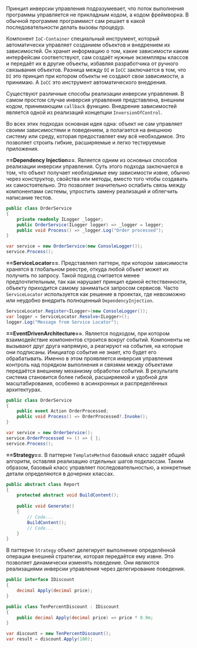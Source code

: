 Принцип инверсии управления подразумевает, что поток выполнения программы управляется не прикладным кодом, а кодом фреймворка. В обычной программе программист сам решает в какой последовательности делать вызовы процедур. 

Компонент `IoC-Container` специальный инструмент, который автоматически управляет созданием объектов и внедрением их зависимостей. Он хранит информацию о том, какие зависимости каким интерфейсам соответствуют, сам создаёт нужные экземпляры классов
и передаёт их в другие объекты, избавляя разработчика от ручного связывания объектов.
Разница между `DI` и `IoCC` заключается в том, что `DI` это принцип при котором объекты не создают свои зависимости, а принимаю. А `IoCC` это инструмент автоматического внедрения.

Существуют различные способы реализации инверсии управления. В самом простом случае инверсия управления представлена, внешним кодом, принимающим `callback` функцию.
Внедрение зависимостей является одной из реализаций концепции `InversionOfControl`.

Во всех этих подходах основная идея одна: объект не сам управляет своими зависимостями
и поведением, а полагается на внешнюю систему или среду, которая предоставляет ему всё необходимое. Это позволяет строить гибкие, расширяемые и легко тестируемые приложения.

**==Dependency Injection==**. Является одним из основных способов реализации инверсии управления. Суть этого подхода заключается в том, что объект получает необходимые 
ему зависимости извне, обычно через конструктор, свойства или методы, вместо того
чтобы создавать их самостоятельно. Это позволяет значительно ослабить связь между компонентами системы, упростить замену реализаций и облегчить написание тестов. 

```c#
public class OrderService
{
    private readonly ILogger _logger;
    public OrderService(ILogger logger) => _logger = logger;
    public void Process() => _logger.Log("Order processed");
}

var service = new OrderService(new ConsoleLogger());
service.Process();
```

**==ServiceLocator==**. Представляеn паттерн, при котором зависимости хранятся в  глобальном реестре, откуда любой объект может их получить по запросу. Такой подход считается менее предпочтительным, так как нарушает принцип единой естественности, объекту приходится самому заниматься запросом сервисов. Часто `ServiceLocator` используется как решение
в проектах, где невозможно или неудобно внедрить полноценный `DependencyInjection`.

```c#
ServiceLocator.Register<ILogger>(new ConsoleLogger());
var logger = ServiceLocator.Resolve<ILogger>();
logger.Log("Message from Service Locator");
```

**==EventDrivenArchitecture==**. Является подходом, при котором взаимодействие компонентов строится вокруг событий. Компоненты не вызывают друг друга напрямую, а реагируют 
на события, на которые они подписаны. Инициатор события не знает, кто будет его обрабатывать. Именно в этом проявляется инверсия управления контроль над порядком выполнения и связями между объектами передаётся внешнему механизму обработки событий. В результате система становится более гибкой, расширяемой и удобной для масштабирования, особенно в асинхронных и распределённых архитектурах.

```c#
public class OrderService
{
    public event Action OrderProcessed;
    public void Process() => OrderProcessed?.Invoke();
}

var service = new OrderService();
service.OrderProcessed += () => { };
service.Process();
```

**==Strategy==**. В паттерне `TemplateMethod` базовый класс задаёт общий алгоритм, оставляя реализацию отдельных шагов подклассам. Таким образом, базовый класс управляет последовательностью, а конкретные детали определяются в дочерних классах.

```c#
public abstract class Report
{
	protected abstract void BuildContent();
	
    public void Generate()
    {
        // Code...
        BuildContent();
        // Code...
    }
}
```

В паттерне ``Strategy`` объект делегирует выполнение определённой операции внешней стратегии, которая передаётся ему извне. Это позволяет динамически изменять поведение. Они являются реализациями инверсии управления через делегирование поведения. 

```c#
public interface IDiscount 
{
	decimal Apply(decimal price);
}

public class TenPercentDiscount : IDiscount 
{ 
	public decimal Apply(decimal price) => price * 0.9m;
}

var discount = new TenPercentDiscount();
var result = discount.Apply(100);
```
